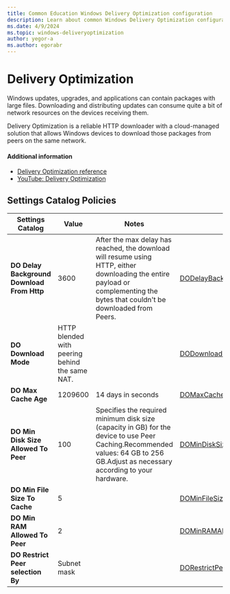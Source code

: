 ```yaml
---
title: Common Education Windows Delivery Optimization configuration
description: Learn about common Windows Delivery Optimization configuration used by Education organizations in Intune.
ms.date: 4/9/2024
ms.topic: windows-deliveryoptimization
author: yegor-a
ms.author: egorabr
---
```


# Delivery Optimization

Windows updates, upgrades, and applications can contain packages with large files. Downloading and distributing updates can consume quite a bit of network resources on the devices receiving them.

Delivery Optimization is a reliable HTTP downloader with a cloud-managed solution that allows Windows devices to download those packages from peers on the same network.

#### Additional information

- [Delivery Optimization reference](/windows/deployment/do/waas-delivery-optimization-reference)
- [YouTube: Delivery Optimization](https://www.youtube.com/playlist?list=PLMuDtq95SdKtN9lntgTcuhsYCsSQR4Dyl)

## Settings Catalog Policies

  | **Settings Catalog** | **Value** | **Notes** | **CSP** |
  |---|---|---|---|
  | **DO Delay Background Download From Http** | 3600 | After the max delay has reached, the download will resume using HTTP, either downloading the entire payload or complementing the bytes that couldn't be downloaded from Peers. | [DODelayBackgroundDownloadFromHttp](/windows/client-management/mdm/policy-csp-deliveryoptimization#DODelayBackgroundDownloadFromHttp) |
  | **DO Download Mode** | HTTP blended with peering behind the same NAT. | | [DODownloadMode](/windows/client-management/mdm/policy-csp-deliveryoptimization#DODownloadMode#DODownloadMode) |
  | **DO Max Cache Age** | 1209600 | 14 days in seconds | [DOMaxCacheAge](/windows/client-management/mdm/policy-csp-deliveryoptimization#DOMaxCacheAge) |
  | **DO Min Disk Size Allowed To Peer** | 100 | Specifies the required minimum disk size (capacity in GB) for the device to use Peer Caching.Recommended values: 64 GB to 256 GB.Adjust as necessary according to your hardware. | [DOMinDiskSizeAllowedToPeer](/windows/client-management/mdm/policy-csp-deliveryoptimization#DOMinDiskSizeAllowedToPeer) |
  | **DO Min File Size To Cache** | 5 | | [DOMinFileSizeToCache](/windows/client-management/mdm/policy-csp-deliveryoptimization#DOMinFileSizeToCache) |
  | **DO Min RAM Allowed To Peer** | 2 | | [DOMinRAMAllowedToPeer](/windows/client-management/mdm/policy-csp-deliveryoptimization#DOMinRAMAllowedToPeer) |
  | **DO Restrict Peer selection By** | Subnet mask | | [DORestrictPeerSelectionBy](/windows/client-management/mdm/policy-csp-deliveryoptimization#DORestrictPeerSelectionBy) |
